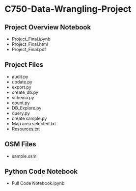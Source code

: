 # C750-Data-Wrangling-Project

## Project Overview Notebook
<ul>
<li>Project_Final.ipynb</li>
<li>Project_Final.html</li>
<li>Project_Final.pdf</li>
</ul>

## Project Files
<ul>
<li>audit.py</li>
<li>update.py</li>
<li>export.py</li>
<li>create_db.py</li>
<li>schema.py</li>
<li>count.py</li>
<li>DB_Explore.py</li>
<li>query.py</li>
<li>create sample.py</li>
<li>Map area selected.txt</li>
<li>Resources.txt</li>
</ul>

## OSM Files
<ul>
<li>sample.osm</li> 
</ul>

## Python Code Notebook
<ul>
<li>Full Code Notebook.ipynb</li> 
</ul>

